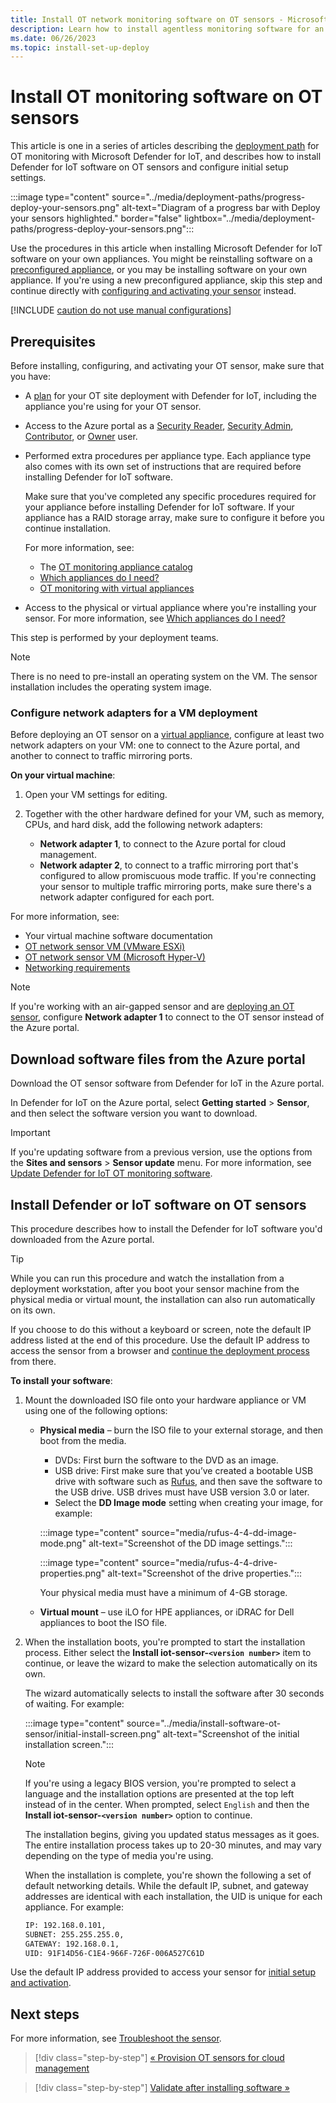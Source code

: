 ```yaml
---
title: Install OT network monitoring software on OT sensors - Microsoft Defender for IoT
description: Learn how to install agentless monitoring software for an OT sensor for Microsoft Defender for IoT. Use this article if you've chosen to install software on your own appliances or when reinstalling software on a preconfigured appliance.
ms.date: 06/26/2023
ms.topic: install-set-up-deploy
---
```


# Install OT monitoring software on OT sensors

This article is one in a series of articles describing the [deployment path](../ot-deploy/ot-deploy-path.md) for OT monitoring with Microsoft Defender for IoT, and describes how to install Defender for IoT software on OT sensors and configure initial setup settings.

:::image type="content" source="../media/deployment-paths/progress-deploy-your-sensors.png" alt-text="Diagram of a progress bar with Deploy your sensors highlighted." border="false" lightbox="../media/deployment-paths/progress-deploy-your-sensors.png":::

Use the procedures in this article when installing Microsoft Defender for IoT software on your own appliances. You might be reinstalling software on a [preconfigured appliance](../ot-pre-configured-appliances.md), or you may be installing software on your own appliance. If you're using a new preconfigured appliance, skip this step and continue directly with [configuring and activating your sensor](activate-deploy-sensor.md) instead.

[!INCLUDE [caution do not use manual configurations](../includes/caution-manual-configurations.md)]


## Prerequisites

Before installing, configuring, and activating your OT sensor, make sure that you have:

- A [plan](../best-practices/plan-prepare-deploy.md) for your OT site deployment with Defender for IoT, including the appliance you're using for your OT sensor.

- Access to the Azure portal as a [Security Reader](../../../role-based-access-control/built-in-roles.md#security-reader), [Security Admin](../../../role-based-access-control/built-in-roles.md#security-admin), [Contributor](../../../role-based-access-control/built-in-roles.md#contributor), or [Owner](../../../role-based-access-control/built-in-roles.md#owner) user.

- Performed extra procedures per appliance type. Each appliance type also comes with its own set of instructions that are required before installing Defender for IoT software.

    Make sure that you've completed any specific procedures required for your appliance before installing Defender for IoT software. If your appliance has a RAID storage array, make sure to configure it before you continue installation.

    For more information, see:

    - The [OT monitoring appliance catalog](../appliance-catalog/index.yml)
    - [Which appliances do I need?](../ot-appliance-sizing.md)
    - [OT monitoring with virtual appliances](../ot-virtual-appliances.md)

- Access to the physical or virtual appliance where you're installing your sensor. For more information, see [Which appliances do I need?](../ot-appliance-sizing.md)

This step is performed by your deployment teams.

> [!NOTE]
> There is no need to pre-install an operating system on the VM. The sensor installation includes the operating system image.
>

### Configure network adapters for a VM deployment

Before deploying an OT sensor on a [virtual appliance](../ot-virtual-appliances.md), configure at least two network adapters on your VM: one to connect to the Azure portal, and another to connect to traffic mirroring ports.

**On your virtual machine**:

1. Open your VM settings for editing.

1. Together with the other hardware defined for your VM, such as memory, CPUs, and hard disk, add the following network adapters:

    - **Network adapter 1**, to connect to the Azure portal for cloud management.
    - **Network adapter 2**, to connect to a traffic mirroring port that's configured to allow promiscuous mode traffic. If you're connecting your sensor to multiple traffic mirroring ports, make sure there's a network adapter configured for each port.

For more information, see:

- Your virtual machine software documentation
- [OT network sensor VM (VMware ESXi)](../appliance-catalog/virtual-sensor-vmware.md)
- [OT network sensor VM (Microsoft Hyper-V)](../appliance-catalog/virtual-sensor-hyper-v.md)
- [Networking requirements](../networking-requirements.md)

> [!NOTE]
> If you're working with an air-gapped sensor and are [deploying an OT sensor](air-gapped-deploy.md), configure **Network adapter 1** to connect to the OT sensor instead of the Azure portal.
>

## Download software files from the Azure portal

Download the OT sensor software from Defender for IoT in the Azure portal.

In Defender for IoT on the Azure portal, select **Getting started** > **Sensor**, and then select the software version you want to download.

> [!IMPORTANT]
> If you're updating software from a previous version, use the options from the **Sites and sensors** > **Sensor update** menu. For more information, see [Update Defender for IoT OT monitoring software](../update-ot-software.md).

## Install Defender or IoT software on OT sensors

This procedure describes how to install the Defender for IoT software you'd downloaded from the Azure portal.

> [!TIP]
> While you can run this procedure and watch the installation from a deployment workstation, after you boot your sensor machine from the physical media or virtual mount, the installation can also run automatically on its own.
>
> If you choose to do this without a keyboard or screen, note the default IP address listed at the end of this procedure. Use the default IP address to access the sensor from a browser and [continue the deployment process](activate-deploy-sensor.md) from there.
>

**To install your software**:

1. Mount the downloaded ISO file onto your hardware appliance or VM using one of the following options:

    - **Physical media** – burn the ISO file to your external storage, and then boot from the media.

        - DVDs: First burn the software to the DVD as an image.
        - USB drive: First make sure that you’ve created a bootable USB drive with software such as [Rufus](https://rufus.ie/en/), and then save the software to the USB drive. USB drives must have USB version 3.0 or later.
        - Select the **DD Image mode** setting when creating your image, for example:

        :::image type="content" source="media/rufus-4-4-dd-image-mode.png" alt-text="Screenshot of the DD image settings.":::

        :::image type="content" source="media/rufus-4-4-drive-properties.png" alt-text="Screenshot of the drive properties.":::

        Your physical media must have a minimum of 4-GB storage.

    - **Virtual mount** – use iLO for HPE appliances, or iDRAC for Dell appliances to boot the ISO file.

1. When the installation boots, you're prompted to start the installation process. Either select the **Install iot-sensor-`<version number>`** item to continue, or leave the wizard to make the selection automatically on its own.

    The wizard automatically selects to install the software after 30 seconds of waiting. For example:

    :::image type="content" source="../media/install-software-ot-sensor/initial-install-screen.png" alt-text="Screenshot of the initial installation screen.":::

    > [!NOTE]
    > If you're using a legacy BIOS version, you're prompted to select a language and the installation options are presented at the top left instead of in the center. When prompted, select `English` and then the **Install iot-sensor-`<version number>`** option to continue.

    The installation begins, giving you updated status messages as it goes. The entire installation process takes up to 20-30 minutes, and may vary depending on the type of media you're using.

    When the installation is complete, you're shown the following a set of default networking details. While the default IP, subnet, and gateway addresses are identical with each installation, the UID is unique for each appliance. For example:

    ```bash
    IP: 192.168.0.101, 
    SUBNET: 255.255.255.0, 
    GATEWAY: 192.168.0.1,
    UID: 91F14D56-C1E4-966F-726F-006A527C61D
    ```

Use the default IP address provided to access your sensor for [initial setup and activation](activate-deploy-sensor.md).


## Next steps

For more information, see [Troubleshoot the sensor](../how-to-troubleshoot-sensor.md).

> [!div class="step-by-step"]
> [« Provision OT sensors for cloud management](provision-cloud-management.md)

> [!div class="step-by-step"]
> [Validate after installing software »](post-install-validation-ot-software.md)
